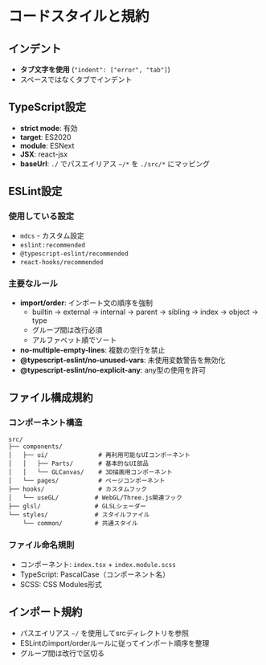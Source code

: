 # コードスタイルと規約

## インデント
- **タブ文字を使用** (`"indent": ["error", "tab"]`)
- スペースではなくタブでインデント

## TypeScript設定
- **strict mode**: 有効
- **target**: ES2020
- **module**: ESNext
- **JSX**: react-jsx
- **baseUrl**: `./` でパスエイリアス `~/*` を `./src/*` にマッピング

## ESLint設定
### 使用している設定
- `mdcs` - カスタム設定
- `eslint:recommended`
- `@typescript-eslint/recommended`
- `react-hooks/recommended`

### 主要なルール
- **import/order**: インポート文の順序を強制
  - builtin → external → internal → parent → sibling → index → object → type
  - グループ間は改行必須
  - アルファベット順でソート
- **no-multiple-empty-lines**: 複数の空行を禁止
- **@typescript-eslint/no-unused-vars**: 未使用変数警告を無効化
- **@typescript-eslint/no-explicit-any**: any型の使用を許可

## ファイル構成規約
### コンポーネント構造
```
src/
├── components/
│   ├── ui/              # 再利用可能なUIコンポーネント
│   │   ├── Parts/       # 基本的なUI部品
│   │   └── GLCanvas/    # 3D描画用コンポーネント
│   └── pages/           # ページコンポーネント
├── hooks/               # カスタムフック
│   └── useGL/          # WebGL/Three.js関連フック
├── glsl/               # GLSLシェーダー
└── styles/             # スタイルファイル
    └── common/         # 共通スタイル
```

### ファイル命名規則
- コンポーネント: `index.tsx` + `index.module.scss`
- TypeScript: PascalCase（コンポーネント名）
- SCSS: CSS Modules形式

## インポート規約
- パスエイリアス `~/` を使用してsrcディレクトリを参照
- ESLintのimport/orderルールに従ってインポート順序を整理
- グループ間は改行で区切る